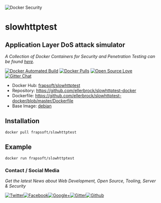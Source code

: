 ![Docker Security](https://github.frapsoft.com/top/docker-security.jpg)

# slowhttptest

## Application Layer DoS attack simulator

_A Collection of Docker Containers for Security and Penetration Testing can be found [here](https://github.com/ellerbrock/docker-security-container)._

[![Docker Automated Build](https://img.shields.io/docker/automated/frapsoft/slowhttptest.svg)](https://hub.docker.com/r/frapsoft/slowhttptest/) [![Docker Pulls](https://img.shields.io/docker/pulls/frapsoft/slowhttptest.svg)](https://hub.docker.com/r/frapsoft/slowhttptest/) [![Open Source Love](https://badges.frapsoft.com/os/v1/open-source.svg)](https://github.com/ellerbrock/open-source-badges/) [![Gitter Chat](https://badges.gitter.im/frapsoft/frapsoft.svg)](https://gitter.im/frapsoft/frapsoft/)


- Docker Hub: [frapsoft/slowhttptest](https://hub.docker.com/r/frapsoft/slowhttptest/)
- Repository: <https://github.com/ellerbrock/slowhttptest-docker>
- Dockerfile: <https://github.com/ellerbrock/slowhttptest-docker/blob/master/Dockerfile>
- Base Image: [debian](https://hub.docker.com/_/debian/)

## Installation

`docker pull frapsoft/slowhttptest`

## Example

`docker run frapsoft/slowhttptest`

### Contact / Social Media

_Get the latest News about Web Development, Open Source, Tooling, Server & Security_

[![Twitter](https://github.frapsoft.com/social/twitter.png)](https://twitter.com/frapsoft/)[![Facebook](https://github.frapsoft.com/social/facebook.png)](https://www.facebook.com/frapsoft/)[![Google+](https://github.frapsoft.com/social/google-plus.png)](https://plus.google.com/116540931335841862774)[![Gitter](https://github.frapsoft.com/social/gitter.png)](https://gitter.im/frapsoft/frapsoft/)[![Github](https://github.frapsoft.com/social/github.png)](https://github.com/ellerbrock/)
